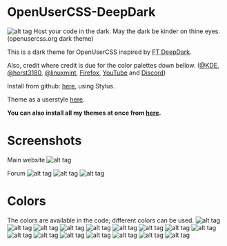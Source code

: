 # OpenUserCSS-DeepDark
![alt tag](https://raw.githubusercontent.com/RaitaroH/OpenUserCSS-DeepDark/master/Images/OpenUserCSS%20-%20DeepDark.png)
Host your code in the dark. May the dark be kinder on thine eyes. (openusercss.org dark theme) 

This is a dark theme for OpenUserCSS inspired by [FT DeepDark](https://addons.mozilla.org/en-US/firefox/addon/ft-deepdark/?src=search). 

Also, credit where credit is due for the color palettes down bellow. ([@KDE](https://github.com/KDE), [@horst3180](https://github.com/horst3180), [@linuxmint](https://github.com/linuxmint), [Firefox](https://www.mozilla.org/en-US/firefox/new/), [YouTube](https://www.youtube.com/) and [Discord](https://discordapp.com/))

Install from github: [here](https://rawgit.com/RaitaroH/OpenUserCSS-DeepDark/master/OpenUserCSSDeepDark.user.css), using Stylus.

Theme as a userstyle [here](https://userstyles.org/styles/).

**You can also install all my themes at once from [here](https://github.com/RaitaroH/Import-All-Deepdark).**

# Screenshots
Main website
![alt tag](https://raw.githubusercontent.com/RaitaroH/OpenUserCSS-DeepDark/master/Images/Main.png)

Forum
![alt tag](https://raw.githubusercontent.com/RaitaroH/OpenUserCSS-DeepDark/master/Images/Forum_main.png)
![alt tag](https://raw.githubusercontent.com/RaitaroH/OpenUserCSS-DeepDark/master/Images/Forum_post.png)
![alt tag](https://raw.githubusercontent.com/RaitaroH/OpenUserCSS-DeepDark/master/Images/Forum_search.png)

# Colors 
The colors are available in the code; different colors can be used.
![alt tag](https://raw.githubusercontent.com/RaitaroH/OpenUserCSS-DeepDark/master/Images/ArcDark_Colors.png)
![alt tag](https://raw.githubusercontent.com/RaitaroH/OpenUserCSS-DeepDark/master/Images/BreezeDark_Colors.png)
![alt tag](https://raw.githubusercontent.com/RaitaroH/OpenUserCSS-DeepDark/master/Images/DeepDark_Colors.png)
![alt tag](https://raw.githubusercontent.com/RaitaroH/OpenUserCSS-DeepDark/master/Images/Discord_Colors.png)
![alt tag](https://raw.githubusercontent.com/RaitaroH/OpenUserCSS-DeepDark/master/Images/Firefox57_Colors.png)
![alt tag](https://raw.githubusercontent.com/RaitaroH/OpenUserCSS-DeepDark/master/Images/Mint-Y-Dark_Colors.png)
![alt tag](https://raw.githubusercontent.com/RaitaroH/OpenUserCSS-DeepDark/master/Images/VertexDark_Colors.png)
![alt tag](https://raw.githubusercontent.com/RaitaroH/OpenUserCSS-DeepDark/master/Images/Youtube_Colors.png)
![alt tag](https://raw.githubusercontent.com/RaitaroH/OpenUserCSS-DeepDark/master/Images/9anime_Colors.png)
![alt tag](https://raw.githubusercontent.com/RaitaroH/OpenUserCSS-DeepDark/master/Images/JishoDawn_Colors.png)
![alt tag](https://raw.githubusercontent.com/RaitaroH/OpenUserCSS-DeepDark/master/Images/BlackAndWhite_Colors.png)
![alt tag](https://raw.githubusercontent.com/RaitaroH/OpenUserCSS-DeepDark/master/Images/Orange_Colors.png)
![alt tag](https://raw.githubusercontent.com/RaitaroH/OpenUserCSS-DeepDark/master/Images/UbuntuGrey_Colors.png)
![alt tag](https://raw.githubusercontent.com/RaitaroH/OpenUserCSS-DeepDark/master/Images/UbuntuPurple_Colors.png)
![alt tag](https://raw.githubusercontent.com/RaitaroH/OpenUserCSS-DeepDark/master/Images/Yellow1_Colors.png)
![alt tag](https://raw.githubusercontent.com/RaitaroH/OpenUserCSS-DeepDark/master/Images/Yellow2_Colors.png)

